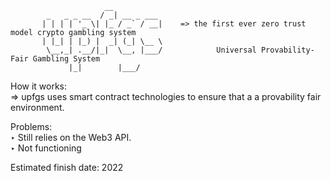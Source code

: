                          __           
            _   _ _ __  / _| __ _ ___ 
           | | | | '_ \| |_ / _` / __|    => the first ever zero trust model crypto gambling system
           | |_| | |_) |  _| (_| \__ \ 
            \__,_| .__/|_|  \__, |___/            Universal Provability-Fair Gambling System
                 |_|        |___/     
                 
How it works:\
⇒ upfgs uses smart contract technologies to ensure that a a provability fair environment.

Problems:\
‣ Still relies on the Web3 API.\
‣ Not functioning

Estimated finish date: 2022
